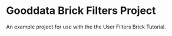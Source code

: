 Gooddata Brick Filters Project
==============================

An example project for use with the the User Filters Brick Tutorial.
